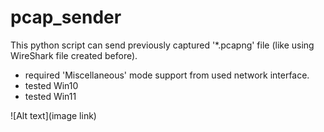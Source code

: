 # pcap_sender
This python script can send previously captured '*.pcapng' file (like using WireShark file created before).

- required 'Miscellaneous' mode support from used network interface.
- tested  Win10 <Passed> 
- tested  Win11 <Passed>

![Alt text](image link)
